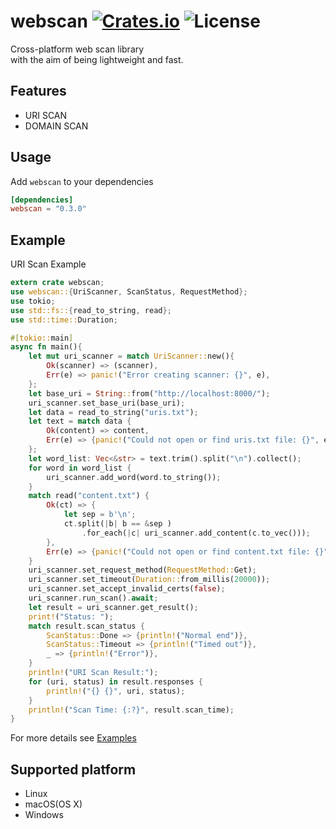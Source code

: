 [crates-badge]: https://img.shields.io/crates/v/webscan.svg
[crates-url]: https://crates.io/crates/webscan
[license-badge]: https://img.shields.io/crates/l/webscan.svg
[examples-url]: https://github.com/shellrow/webscan/tree/main/examples

# webscan [![Crates.io][crates-badge]][crates-url] ![License][license-badge]
Cross-platform web scan library  
with the aim of being lightweight and fast. 

## Features
- URI SCAN
- DOMAIN SCAN

## Usage
Add `webscan` to your dependencies  
```toml:Cargo.toml
[dependencies]
webscan = "0.3.0"
```

## Example
URI Scan Example
```rust
extern crate webscan;
use webscan::{UriScanner, ScanStatus, RequestMethod};
use tokio;
use std::fs::{read_to_string, read};
use std::time::Duration;

#[tokio::main]
async fn main(){
    let mut uri_scanner = match UriScanner::new(){
        Ok(scanner) => (scanner),
        Err(e) => panic!("Error creating scanner: {}", e),
    };
    let base_uri = String::from("http://localhost:8000/");
    uri_scanner.set_base_uri(base_uri);
    let data = read_to_string("uris.txt");
    let text = match data {
        Ok(content) => content,
        Err(e) => {panic!("Could not open or find uris.txt file: {}", e);}
    };
    let word_list: Vec<&str> = text.trim().split("\n").collect();
    for word in word_list {
        uri_scanner.add_word(word.to_string());
    }
    match read("content.txt") {
        Ok(ct) => {
            let sep = b'\n';
            ct.split(|b| b == &sep )
                .for_each(|c| uri_scanner.add_content(c.to_vec()));
        },
        Err(e) => {panic!("Could not open or find content.txt file: {}", e);}
    }
    uri_scanner.set_request_method(RequestMethod::Get);
    uri_scanner.set_timeout(Duration::from_millis(20000));
    uri_scanner.set_accept_invalid_certs(false);
    uri_scanner.run_scan().await;
    let result = uri_scanner.get_result();
    print!("Status: ");
    match result.scan_status {
        ScanStatus::Done => {println!("Normal end")},
        ScanStatus::Timeout => {println!("Timed out")},
        _ => {println!("Error")},
    }
    println!("URI Scan Result:");
    for (uri, status) in result.responses {
        println!("{} {}", uri, status);
    }
    println!("Scan Time: {:?}", result.scan_time);
}
```

For more details see [Examples][examples-url]

## Supported platform
- Linux
- macOS(OS X)
- Windows
